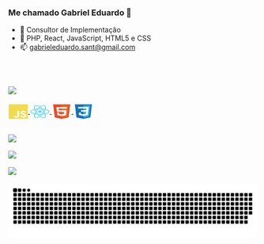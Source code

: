### Me chamado Gabriel Eduardo 👋
- 🔭 Consultor de Implementação
- 🌱 PHP, React, JavaScript, HTML5 e CSS
- 📫 gabrieleduardo.sant@gmail.com

<div style="display: inline_block"><br>
  <a href="https://beacons.ai/Gabriel-Santos-cwb"><br><br>
<img heigth="180em" src="https://github-readme-stats.vercel.app/api?username=Gabriel-Santos-cwb&show_icons=true&theme=dracula&include_all_comits=true&count_private-true"/><br><br>




  <img align="center" alt="Rafa-Js" height="30" width="40" src="https://raw.githubusercontent.com/devicons/devicon/master/icons/javascript/javascript-plain.svg">

  <img align="center" alt="Rafa-React" height="30" width="40" src="https://raw.githubusercontent.com/devicons/devicon/master/icons/react/react-original.svg">
  <img align="center" alt="Rafa-HTML" height="30" width="40" src="https://raw.githubusercontent.com/devicons/devicon/master/icons/html5/html5-original.svg">
  <img align="center" alt="Rafa-CSS" height="30" width="40" src="https://raw.githubusercontent.com/devicons/devicon/master/icons/css3/css3-original.svg">

</div>
<br>
<div> 
  
  <a href="https://instagram.com/" target="_blank"><img src="https://img.shields.io/badge/-Instagram-%23E4405F?style=for-the-badge&logo=instagram&logoColor=white" target="_blank"></a>


  <a href = "mailto:gabrieleduardo.sant@gmail.com"><img src="https://img.shields.io/badge/-Gmail-%23333?style=for-the-badge&logo=gmail&logoColor=white" target="_blank"></a>

  <a href="https://www.linkedin.com/in/gabriel-santos-549991205/" target="_blank"><img src="https://img.shields.io/badge/-LinkedIn-%230077B5?style=for-the-badge&logo=linkedin&logoColor=white" target="_blank"></a> 
  
</div>

<!-- Jogo da cobrinha -->
<picture>
  <source media="(prefers-color-scheme: dark)" srcset="https://raw.githubusercontent.com/Gabriel-Santos-cwb/Gabriel-Santos-cwb/output/github-contribution-grid-snake-dark.svg">
  <source media="(prefers-color-scheme: light)" srcset="https://raw.githubusercontent.com/Gabriel-Santos-cwb/Gabriel-Santos-cwb/output/github-contribution-grid-snake-dark.svg">
  <img alt="github contribution grid snake animation" src="https://raw.githubusercontent.com/Gabriel-Santos-cwb/Gabriel-Santos-cwb/output/github-contribution-grid-snake.svg">
</picture>

